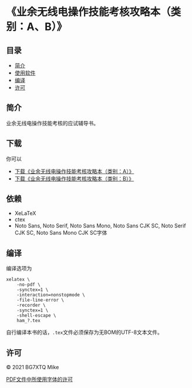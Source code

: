 # 《业余无线电操作技能考核攻略本（类别：A、B）》

## 目录

* [简介](#简介)
* [使用软件](#使用软件)
* [编译](#编译)
* [许可](#许可)

## 简介

业余无线电操作技能考核的应试辅导书。

## 下载

你可以

- [下载《业余无线电操作技能考核攻略本（类别：A）》](https://github.com/mike2718/ham/releases)
- [下载《业余无线电操作技能考核攻略本（类别：B）》](https://github.com/mike2718/ham/releases)

## 依赖

- XeLaTeX
- ctex
- Noto Sans, Noto Serif, Noto Sans Mono, Noto Sans CJK SC, Noto Serif CJK SC, Noto Sans Mono CJK SC字体

## 编译

编译选项为

```
xelatex \
    -no-pdf \
    -synctex=1 \
    -interaction=nonstopmode \
    -file-line-error \
    -recorder \
    -synctex=1 \
    -shell-escape \
    ham_?.tex
```

自行编译本书的话，`.tex`文件必须保存为无BOM的UTF-8文本文件。

## 许可

&copy; 2021 BG7XTQ Mike

[PDF文件中所使用字体的许可](https://github.com/mike2718/ham/blob/main/LICENSE.md)
